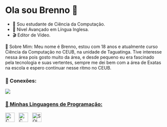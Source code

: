 # Ola sou Brenno 👋
- 🔭 Sou estudante de Ciência da Computação.
- 📖 Nivel Avançado em Língua Inglesa.
- 🎬 Editor de Vídeo.

👤 Sobre Mim: Meu nome é Brenno, estou com 18 anos e atualmente curso Ciência da Computação no CEUB, na unidade de Taguatinga. Tive interesse nessa área pois gosto muito da área, e desde pequeno eu era fascinado pela tecnologia e suas vertentes, sempre me dei bem com a área de Exatas na escola e espero continuar nesse ritmo no CEUB. 

### 🔗 Conexões:
<div>
  <a href="https://www.linkedin.com/in/brenno-costa-bb650a352/" target="_blank"><img src="https://img.shields.io/badge/-LinkedIn-%230077B5?style=for-the-badge&logo-linkedin&logoColor=white" target="_blank></a>
width="1000px"
</div>
          
### 🧰 Minhas Linguagens de Programação:
<img
  align="left"
  alt="C"
title="C"
width="30px"
style="padding-right: 10px;"
src="https://cdn.jsdelivr.net/gh/devicons/devicon@latest/icons/c/c-original.svg" />

<img
  align="left"
  alt="C"
title="C"
width="30px"
style="padding-right: 10px;"
src="https://cdn.jsdelivr.net/gh/devicons/devicon@latest/icons/python/python-original.svg" />

<img
  align="left"
  alt="SQL"
title="SQL"
width="30px"
style="padding-right: 10px;"
src="https://cdn.jsdelivr.net/gh/devicons/devicon@latest/icons/azuresqldatabase/azuresqldatabase-original.svg" />



<!--
**Brenn01007/Brenn01007** is a ✨ _special_ ✨ repository because its `README.md` (this file) appears on your GitHub profile.

Here are some ideas to get you started:


-->
